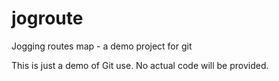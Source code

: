 # jogroute

Jogging routes map - a demo project for git

This is just a demo of Git use. No actual code will be provided. 

